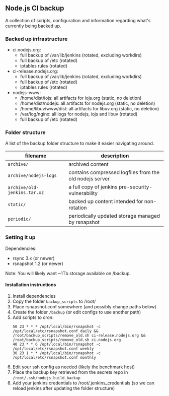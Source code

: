 ## Node.js CI backup

A collection of scripts, configuration and information regarding what's
currently being backed up.


### Backed up infrastructure

 - ci.nodejs.org:
   - full backup of /var/lib/jenkins (rotated, excluding workdirs)
   - full backup of /etc (rotated)
   - iptables rules (rotated)
 - ci-release.nodejs.org:
   - full backup of /var/lib/jenkins (rotated, excluding workdirs)
   - full backup of /etc (rotated)
   - iptables rules (rotated)
 - nodejs-www:
   - /home/dist/iojs: all artifacts for iojs.org (static, no deletion)
   - /home/dist/nodejs: all artifacts for nodejs.org (static, no deletion)
   - /home/libuv/www/dist: all artifacts for libuv.org (static, no deletion)
   - /var/log/nginx: all logs for nodejs, iojs and libuv (rotated)
   - full backup of /etc (rotated)


### Folder structure

A list of the backup folder structure to make it easier navigating around.

| filename | description |
| --- | --- |
| `archive/` | archived content |
| `archive/nodejs-logs` | contains compressed logfiles from the old nodejs server |
| `archive/old-jenkins.tar.xz` | a full copy of jenkins pre-security-vulnerability |
| `static/` | backed up content intended for non-rotation |
| `periodic/` | periodically updated storage managed by rsnapshot |


### Setting it up

Dependencies:
 - rsync 3.x (or newer)
 - rsnapshot 1.2 (or newer)

Note: You will likely want ~1Tb storage available on /backup.

#### Installation instructions

1. Install dependencies
2. Copy the folder `backup_scripts` to /root/
3. Place rsnapshot.conf somewhere (and possibly change paths below)
4. Create the folder `/backup` (or edit configs to use another path)
5. Add scripts to cron:
   ```
   50 23 * * * /opt/local/bin/rsnapshot -c /opt/local/etc/rsnapshot.conf daily && /root/backup_scripts/remove_old.sh ci-release.nodejs.org && /root/backup_scripts/remove_old.sh ci.nodejs.org
   40 23 * * 6 /opt/local/bin/rsnapshot -c /opt/local/etc/rsnapshot.conf weekly
   30 23 1 * * /opt/local/bin/rsnapshot -c /opt/local/etc/rsnapshot.conf monthly
   ```
6. Edit your ssh config as needed (likely the benchmark host)
7. Place the backup key retrieved from the secrets repo in
   `/root/.ssh/nodejs_build_backup`
8. Add your jenkins credentials to /root/.jenkins_credentials (so we can
   reload jenkins after updating the folder structure)
